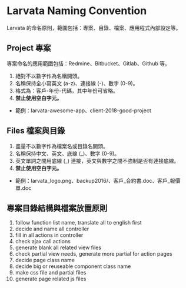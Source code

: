 # Larvata Naming Convention

Larvata 的命名原則，範圍包括：專案、目錄、檔案、應用程式內部設定等。

## Project 專案

專案命名的應用範圍包括：Redmine、Bitbucket、Gitlab、Github 等。

1. 絕對不以數字作為名稱開頭。
2. 名稱保持全小寫英文 (a-z)、連接線 (-)、數字 (0-9)。
3. 格式為：客戶-年份-代碼，其中年份可省略。
4. __禁止使用空白字元。__

- 範例：larvata-awesome-app、client-2018-good-project

## Files 檔案與目錄

1. 盡量不以數字作為檔案名或目錄名開頭。
2. 名稱保持中文、英文、底線 (_)、數字 (0-9)。
3. 英文單詞之間用底線 (_) 連接，英文與數字之間不強制是否有連接底線。
4. __禁止使用空白字元。__

- 範例：larvata_logo.png、backup2016/、客戶_合約書.doc、客戶_報價單.doc

## 專案目錄結構與檔案放置原則

1. follow function list name, translate all to english first
2. decide and name all controller
3. fill in all actions in controller
4. check ajax call actions
5. generate blank all related view files
6. check partial view needs, generate more partial for action pages
7. decide page class name
8. decide big or reuseable component class name
9. make css file and partial files
10. generate page related js files

